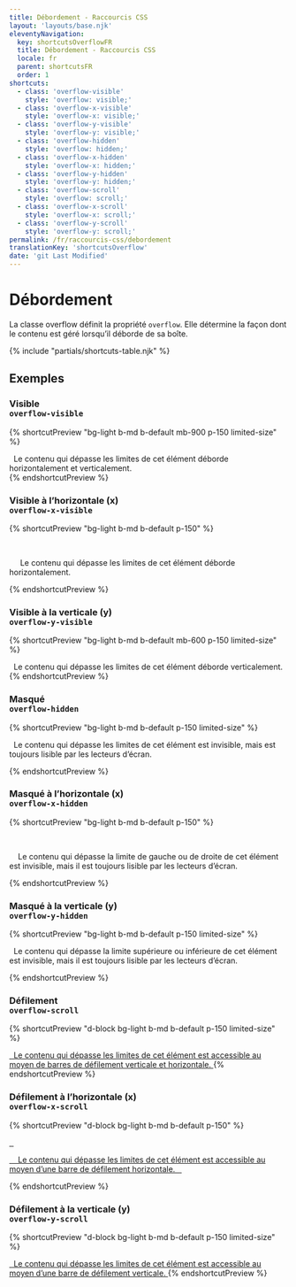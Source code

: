 ```yaml
---
title: Débordement - Raccourcis CSS
layout: 'layouts/base.njk'
eleventyNavigation:
  key: shortcutsOverflowFR
  title: Débordement - Raccourcis CSS
  locale: fr
  parent: shortcutsFR
  order: 1
shortcuts:
  - class: 'overflow-visible'
    style: 'overflow: visible;'
  - class: 'overflow-x-visible'
    style: 'overflow-x: visible;'
  - class: 'overflow-y-visible'
    style: 'overflow-y: visible;'
  - class: 'overflow-hidden'
    style: 'overflow: hidden;'
  - class: 'overflow-x-hidden'
    style: 'overflow-x: hidden;'
  - class: 'overflow-y-hidden'
    style: 'overflow-y: hidden;'
  - class: 'overflow-scroll'
    style: 'overflow: scroll;'
  - class: 'overflow-x-scroll'
    style: 'overflow-x: scroll;'
  - class: 'overflow-y-scroll'
    style: 'overflow-y: scroll;'
permalink: /fr/raccourcis-css/debordement
translationKey: 'shortcutsOverflow'
date: 'git Last Modified'
---
```


# Débordement

La classe overflow définit la propriété `overflow`. Elle détermine la façon dont le contenu est géré lorsqu’il déborde de sa boîte.

{% include "partials/shortcuts-table.njk" %}

## Exemples

### Visible<br/>`overflow-visible`

{% shortcutPreview "bg-light b-md b-default mb-900 p-150 limited-size" %}

<div class="overflow-visible">
  Le contenu qui dépasse les limites de cet élément déborde horizontalement et verticalement.
</div>
{% endshortcutPreview %}

### Visible à l’horizontale (x)<br/>`overflow-x-visible`

{% shortcutPreview "bg-light b-md b-default p-150" %}

<div class="overflow-x-visible" style="width: 250px;">
  <p style="width: 500px;">
     Le contenu qui dépasse les limites de cet élément déborde horizontalement.
  </p>
</div>
{% endshortcutPreview %}

### Visible à la verticale (y)<br/>`overflow-y-visible`

{% shortcutPreview "bg-light b-md b-default mb-600 p-150 limited-size" %}

<div class="overflow-y-visible">
  Le contenu qui dépasse les limites de cet élément déborde verticalement.
</div>
{% endshortcutPreview %}

### Masqué <br/>`overflow-hidden`

{% shortcutPreview "bg-light b-md b-default p-150 limited-size" %}

<p class="overflow-hidden">
  Le contenu qui dépasse les limites de cet élément est invisible, mais est toujours lisible par les lecteurs d’écran.
</p>
{% endshortcutPreview %}

### Masqué à l’horizontale (x)<br/>`overflow-x-hidden`

{% shortcutPreview "bg-light b-md b-default p-150" %}

<div class="overflow-x-hidden" style="width: 250px;">
  <p style="width: 500px;">
    Le contenu qui dépasse la limite de gauche ou de droite de cet élément est invisible, mais il est toujours lisible par les lecteurs d’écran.
  </p>
</div>
{% endshortcutPreview %}

### Masqué à la verticale (y)<br/>`overflow-y-hidden`

{% shortcutPreview "bg-light b-md b-default p-150 limited-size" %}

<p class="overflow-y-hidden">
  Le contenu qui dépasse la limite supérieure ou inférieure de cet élément est invisible, mais il est toujours lisible par les lecteurs d’écran.
</p>
{% endshortcutPreview %}

### Défilement <br/>`overflow-scroll`

{% shortcutPreview "d-block bg-light b-md b-default p-150 limited-size" %}

<a href="#" class="overflow-scroll">
  Le contenu qui dépasse les limites de cet élément est accessible au moyen de barres de défilement verticale et horizontale.
</a>
{% endshortcutPreview %}

### Défilement à l’horizontale (x)<br/>`overflow-x-scroll`

{% shortcutPreview "d-block bg-light b-md b-default p-150" %}

<a href="#"  class="overflow-x-scroll" style="width: 250px;">
  <p style="width: 500px;">
    Le contenu qui dépasse les limites de cet élément est accessible au moyen d’une barre de défilement horizontale.
  </p>
</a>
{% endshortcutPreview %}

### Défilement à la verticale (y)<br/>`overflow-y-scroll`

{% shortcutPreview "d-block bg-light b-md b-default p-150 limited-size" %}

<a href="#" class="overflow-y-scroll">
  Le contenu qui dépasse les limites de cet élément est accessible au moyen d’une barre de défilement verticale.
</a>
{% endshortcutPreview %}
